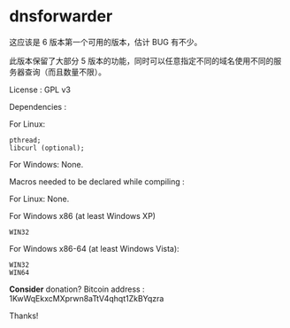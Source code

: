 dnsforwarder
============

这应该是 6 版本第一个可用的版本，估计 BUG 有不少。

此版本保留了大部分 5 版本的功能，同时可以任意指定不同的域名使用不同的服务器查询（而且数量不限）。

License :
GPL v3

Dependencies :

  For Linux:

    pthread;
    libcurl (optional);

  For Windows:
  None.

Macros needed to be declared while compiling :

  For Linux:
  None.

  For Windows x86 (at least Windows XP)

    WIN32

  For Windows x86-64 (at least Windows Vista):

    WIN32
    WIN64

**Consider** donation?
Bitcoin address : 1KwWqEkxcMXprwn8aTtV4qhqt1ZkBYqzra

Thanks!
